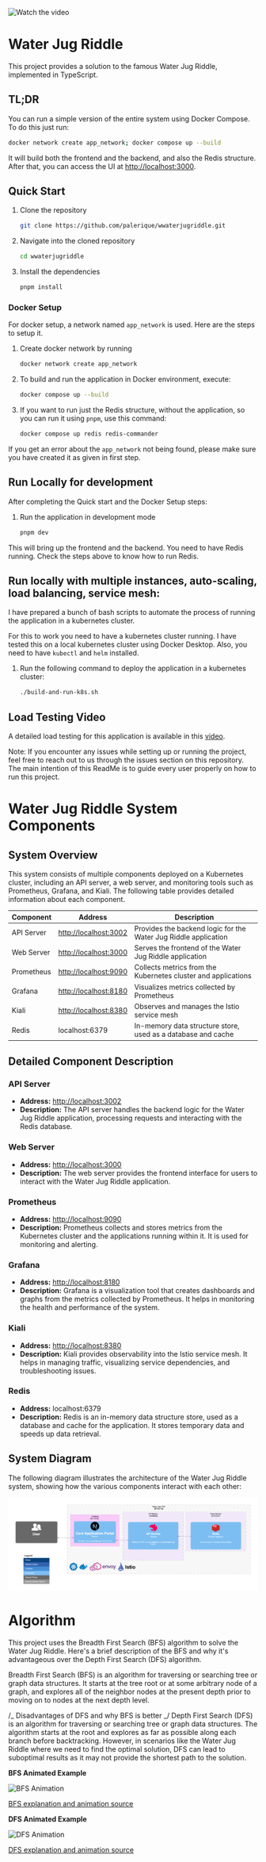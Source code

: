 ![Watch the video](https://github.com/palerique/wwaterjugriddle/assets/887250/7bb843fb-20ca-4534-9499-7f422a9c6c3a)

# Water Jug Riddle

This project provides a solution to the famous Water Jug Riddle, implemented in TypeScript.

## TL;DR

You can run a simple version of the entire system using Docker Compose. To do this just run:

```bash
docker network create app_network; docker compose up --build
```

It will build both the frontend and the backend, and also the Redis structure. After that, you can
access the UI at [http://localhost:3000](http://localhost:3000).

## Quick Start

1. Clone the repository

    ```bash
    git clone https://github.com/palerique/wwaterjugriddle.git
    ```

2. Navigate into the cloned repository

    ```bash
    cd wwaterjugriddle
    ```

3. Install the dependencies

    ```bash
    pnpm install
    ```

### Docker Setup

For docker setup, a network named `app_network` is used. Here are the steps to setup it.

1. Create docker network by running

    ```bash
    docker network create app_network
    ```

2. To build and run the application in Docker environment, execute:

    ```bash
    docker compose up --build
    ```

3. If you want to run just the Redis structure, without the application, so you can run it
   using `pnpm`, use this command:

    ```bash
    docker compose up redis redis-commander
    ```

If you get an error about the `app_network` not being found, please make sure you have created it as
given in first step.

## Run Locally for development

After completing the Quick start and the Docker Setup steps:

1. Run the application in development mode

    ```bash
    pnpm dev
    ```

This will bring up the frontend and the backend. You need to have Redis running. Check the steps
above to know how to run Redis.

## Run locally with multiple instances, auto-scaling, load balancing, service mesh:

I have prepared a bunch of bash scripts to automate the process of running the application in a
kubernetes cluster.

For this to work you need to have a kubernetes cluster running.
I have tested this on a local kubernetes cluster using Docker Desktop.
Also, you need to have `kubectl` and `helm` installed.

1. Run the following command to deploy the application in a kubernetes cluster:

    ```bash
    ./build-and-run-k8s.sh
    ```

## Load Testing Video

A detailed load testing for this application is available in
this [video](https://drive.google.com/file/d/1-RZrsHB6PxSfCfnlqMDSXAqisCgCk8P2/view?usp=sharing).

Note: If you encounter any issues while setting up or running the project, feel free to reach out to
us through the issues section on this repository. The main intention of this ReadMe is to guide
every user properly on how to run this project.

# Water Jug Riddle System Components

## System Overview

This system consists of multiple components deployed on a Kubernetes cluster, including an API
server, a web server, and monitoring tools such as Prometheus, Grafana, and Kiali. The following
table provides detailed information about each component.

| Component  | Address                                        | Description                                                     |
|------------|------------------------------------------------|-----------------------------------------------------------------|
| API Server | [http://localhost:3002](http://localhost:3002) | Provides the backend logic for the Water Jug Riddle application |
| Web Server | [http://localhost:3000](http://localhost:3000) | Serves the frontend of the Water Jug Riddle application         |
| Prometheus | [http://localhost:9090](http://localhost:9090) | Collects metrics from the Kubernetes cluster and applications   |
| Grafana    | [http://localhost:8180](http://localhost:8180) | Visualizes metrics collected by Prometheus                      |
| Kiali      | [http://localhost:8380](http://localhost:8380) | Observes and manages the Istio service mesh                     |
| Redis      | localhost:6379                                 | In-memory data structure store, used as a database and cache    |

## Detailed Component Description

### API Server

- **Address:** [http://localhost:3002](http://localhost:3002)
- **Description:** The API server handles the backend logic for the Water Jug Riddle application,
  processing requests and interacting with the Redis database.

### Web Server

- **Address:** [http://localhost:3000](http://localhost:3000)
- **Description:** The web server provides the frontend interface for users to interact with the
  Water Jug Riddle application.

### Prometheus

- **Address:** [http://localhost:9090](http://localhost:9090)
- **Description:** Prometheus collects and stores metrics from the Kubernetes cluster and the
  applications running within it. It is used for monitoring and alerting.

### Grafana

- **Address:** [http://localhost:8180](http://localhost:8180)
- **Description:** Grafana is a visualization tool that creates dashboards and graphs from the
  metrics collected by Prometheus. It helps in monitoring the health and performance of the system.

### Kiali

- **Address:** [http://localhost:8380](http://localhost:8380)
- **Description:** Kiali provides observability into the Istio service mesh. It helps in managing
  traffic, visualizing service dependencies, and troubleshooting issues.

### Redis

- **Address:** localhost:6379
- **Description:** Redis is an in-memory data structure store, used as a database and cache for the
  application. It stores temporary data and speeds up data retrieval.

## System Diagram

The following diagram illustrates the architecture of the Water Jug Riddle system, showing how the
various components interact with each other:

![System Diagram](c4-diagram.png)

# Algorithm

This project uses the Breadth First Search (BFS) algorithm to solve the Water Jug Riddle. Here's a
brief description of the BFS and why it's advantageous over the Depth First Search (DFS) algorithm.

Breadth First Search (BFS) is an algorithm for traversing or searching tree or graph data
structures. It starts at the tree root or at some arbitrary node of a graph, and explores all of the
neighbor nodes at the present depth prior to moving on to nodes at the next depth level.

/_ Disadvantages of DFS and why BFS is better _/
Depth First Search (DFS) is an algorithm for traversing or searching tree or graph data structures.
The algorithm starts at the root and explores as far as possible along each branch before
backtracking. However, in scenarios like the Water Jug Riddle where we need to find the optimal
solution, DFS can lead to suboptimal results as it may not provide the shortest path to the
solution.

**BFS Animated Example**

![BFS Animation](https://upload.wikimedia.org/wikipedia/commons/5/5d/Breadth-First-Search-Algorithm.gif)

[BFS explanation and animation source](https://commons.wikimedia.org/wiki/File:Breadth-First-Search-Algorithm.gif)

**DFS Animated Example**

![DFS Animation](https://upload.wikimedia.org/wikipedia/commons/7/7f/Depth-First-Search.gif)

[DFS explanation and animation source](https://commons.wikimedia.org/wiki/File:Depth-First-Search.gif)
